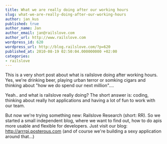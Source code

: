 ```yaml
---
title: What we are really doing after our working hours
slug: what-we-are-really-doing-after-our-working-hours
author: jan_kus
published: true
author_name: Jan
author_email: jan@railslove.com
author_url: http://www.railslove.com
wordpress_id: 620
wordpress_url: http://blog.railslove.com/?p=620
published_at: 2010-08-19 02:50:04.000000000 +02:00
categories:
- railslove
---
```

This is a very short post about what is railslove doing after working hours. Yes, we're drinking beer, playing urban terror or somking cigars and thinking about "how we do spend our next million"....

Yeah.. and what is railslove really doing? The short answer is: coding, thinking about really hot applications and having a lot of fun to work with our team.

But now we're trying something new: Railslove Research (short: RR). So we started a small independent blog, where we want to find out, how to do apis more usable and flexible for developers. Just visit our blog: <a href="http://arrrpi.posterous.com/">http://arrrpi.posterous.com</a> (and of course we're building a sexy application around that...)
